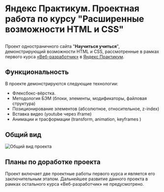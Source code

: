 # Яндекс Практикум. Проектная работа по курсу "Расширенные возможности HTML и CSS"
##

Проект одностраничного сайта "**Научиться учиться**", демонстрирующий возможности HTML и CSS,
рассмотренные в рамках первого курса [«Веб-разработчик»](https://practicum.yandex.ru/web/) в [Яндекс Практикум](https://practicum.yandex.ru/).

## Функциональность
В проекте демонстрируются следующие технологии:
* Флексбокс-вёрстка.
* Методология БЭМ (блоки, элементы, модификаторы, файловая структура)
* Позиционирование элементов (абсолютное, относительное, z-index)
* Вставка видео (youtube через iframe)
* Анимации и трасформации (transform, animation, keyframes )

## Общий вид 
![Общий вид проекта](https://user-images.githubusercontent.com/16797338/212009445-0419b587-17c1-4bd0-b71d-efa9d95a95b1.jpg)

## Планы по доработке проекта
Проект включает две проектные работы первого курса и является его заключительным этапом. Дальнейшее развитие данного проекта в рамках остального курса «Веб-разработчик» не предусмотрено.

